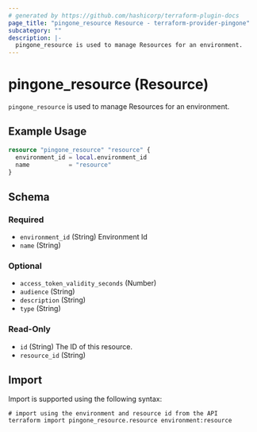 ```yaml
---
# generated by https://github.com/hashicorp/terraform-plugin-docs
page_title: "pingone_resource Resource - terraform-provider-pingone"
subcategory: ""
description: |-
  pingone_resource is used to manage Resources for an environment.
---
```


# pingone_resource (Resource)

`pingone_resource` is used to manage Resources for an environment.

## Example Usage

```terraform
resource "pingone_resource" "resource" {
  environment_id = local.environment_id
  name           = "resource"
}
```

<!-- schema generated by tfplugindocs -->
## Schema

### Required

- `environment_id` (String) Environment Id
- `name` (String)

### Optional

- `access_token_validity_seconds` (Number)
- `audience` (String)
- `description` (String)
- `type` (String)

### Read-Only

- `id` (String) The ID of this resource.
- `resource_id` (String)

## Import

Import is supported using the following syntax:

```shell
# import using the environment and resource id from the API
terraform import pingone_resource.resource environment:resource
```
